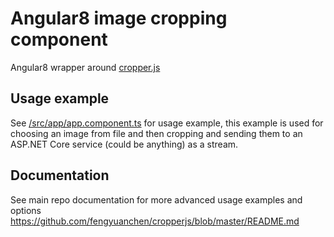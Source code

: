 # Angular8 image cropping component

Angular8 wrapper around [cropper.js](https://fengyuanchen.github.io/cropperjs/)

## Usage example

See [/src/app/app.component.ts](/src/app/app.component.ts) for usage example,
this example is used for choosing an image from file and then cropping and sending them to an ASP.NET Core service (could be anything) as a stream.

## Documentation

See main repo documentation for more advanced usage examples and options https://github.com/fengyuanchen/cropperjs/blob/master/README.md
